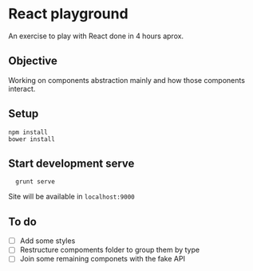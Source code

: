 # React playground

An exercise to play with React done in 4 hours aprox.

## Objective

Working on components abstraction mainly and how those components
interact.

## Setup

```
npm install
bower install
```

## Start development serve

```
  grunt serve
```

Site will be available in `localhost:9000`

## To do

-[ ] Add some styles
-[ ] Restructure compoments folder to group them by type
-[ ] Join some remaining componets with the fake API
